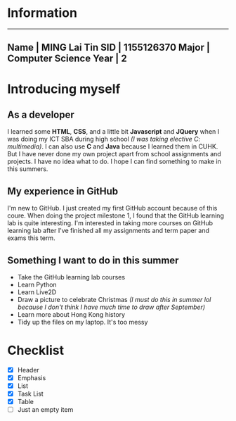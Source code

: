 # Information
----------------
Name | MING Lai Tin
SID | 1155126370
Major | Computer Science
Year | 2
----------------
# Introducing myself
## As a developer
I  learned some **HTML**, **CSS**, and a little bit **Javascript** and **JQuery** when I was doing my ICT SBA during high school *(I was taking elective C: multimedia)*. I can also use **C** and **Java** because I learned them in CUHK. But I have never done my own project apart from school assignments and projects. I have no idea what to do. I hope I can find something to make in this summers. 

## My experience in GitHub
I'm new to GitHub. I just created my first GitHub account because of this coure. When doing the project milestone 1, I found that the GitHub learning lab is quite interesting. I'm interested in taking more courses on GitHub learning lab after I've finished all my assignments and term paper and exams this term.

## Something I want to do in this summer
* Take the GitHub learning lab courses
* Learn Python
* Learn Live2D
* Draw a picture to celebrate Christmas _(I must do this in summer lol because I don't think I have much time to draw after September)_
* Learn more about Hong Kong history
* Tidy up the files on my laptop. It's too messy

# Checklist
- [x] Header
- [x] Emphasis
- [x] List
- [x] Task List
- [x] Table
- [ ] Just an empty item
